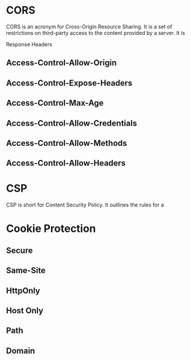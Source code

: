 # CORS

CORS is an acronym for Cross-Origin Resource Sharing. It is a set of restrictions on third-party access to the content provided by a server. It is 

Response Headers
## Access-Control-Allow-Origin
## Access-Control-Expose-Headers
## Access-Control-Max-Age
## Access-Control-Allow-Credentials
## Access-Control-Allow-Methods
## Access-Control-Allow-Headers

# CSP
CSP is short for Content Security Policy. It outlines the rules for a 

# Cookie Protection

## Secure
## Same-Site
## HttpOnly
## Host Only
## Path
## Domain




